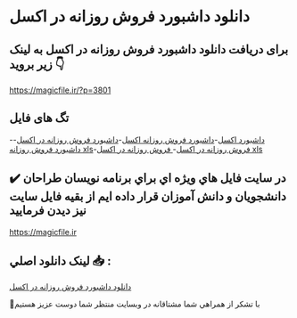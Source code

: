 # دانلود داشبورد فروش روزانه در اکسل

## برای دریافت دانلود داشبورد فروش روزانه در اکسل به لینک زیر بروید 👇

https://magicfile.ir/?p=3801

## تگ های فایل

-[داشبورد اکسل](https://magicfile.ir/product/%d8%af%d8%a7%d8%b4%d8%a8%d9%88%d8%b1%d8%af-%d9%81%d8%b1%d9%88%d8%b4-%d8%b1%d9%88%d8%b2%d8%a7%d9%86%d9%87-%d8%af%d8%b1-%d8%a7%da%a9%d8%b3%d9%84/)-[داشبورد فروش روزانه اکسل](https://magicfile.ir/product/%d8%af%d8%a7%d8%b4%d8%a8%d9%88%d8%b1%d8%af-%d9%81%d8%b1%d9%88%d8%b4-%d8%b1%d9%88%d8%b2%d8%a7%d9%86%d9%87-%d8%af%d8%b1-%d8%a7%da%a9%d8%b3%d9%84/)-[داشبورد فروش روزانه در اکسل](https://magicfile.ir/product/%d8%af%d8%a7%d8%b4%d8%a8%d9%88%d8%b1%d8%af-%d9%81%d8%b1%d9%88%d8%b4-%d8%b1%d9%88%d8%b2%d8%a7%d9%86%d9%87-%d8%af%d8%b1-%d8%a7%da%a9%d8%b3%d9%84/)-[داشبورد فروش روزانه xls](https://magicfile.ir/product/%d8%af%d8%a7%d8%b4%d8%a8%d9%88%d8%b1%d8%af-%d9%81%d8%b1%d9%88%d8%b4-%d8%b1%d9%88%d8%b2%d8%a7%d9%86%d9%87-%d8%af%d8%b1-%d8%a7%da%a9%d8%b3%d9%84/)-[فروش روزانه در اکسل](https://magicfile.ir/product/%d8%af%d8%a7%d8%b4%d8%a8%d9%88%d8%b1%d8%af-%d9%81%d8%b1%d9%88%d8%b4-%d8%b1%d9%88%d8%b2%d8%a7%d9%86%d9%87-%d8%af%d8%b1-%d8%a7%da%a9%d8%b3%d9%84/)-[ فروش روزانه در اکسل xls](https://magicfile.ir/product/%d8%af%d8%a7%d8%b4%d8%a8%d9%88%d8%b1%d8%af-%d9%81%d8%b1%d9%88%d8%b4-%d8%b1%d9%88%d8%b2%d8%a7%d9%86%d9%87-%d8%af%d8%b1-%d8%a7%da%a9%d8%b3%d9%84/)

## ✔️ در سايت فايل هاي ويژه اي براي برنامه نويسان طراحان دانشجويان و دانش آموزان قرار داده ايم از بقيه فايل سايت نيز ديدن فرماييد

https://magicfile.ir


## لينک دانلود اصلي 📥 :

[دانلود داشبورد فروش روزانه در اکسل](https://magicfile.ir/product/%d8%af%d8%a7%d8%b4%d8%a8%d9%88%d8%b1%d8%af-%d9%81%d8%b1%d9%88%d8%b4-%d8%b1%d9%88%d8%b2%d8%a7%d9%86%d9%87-%d8%af%d8%b1-%d8%a7%da%a9%d8%b3%d9%84/) 


🙏با تشکر از همراهي شما مشتاقانه در وبسایت منتظر شما دوست عزیز هستیم

